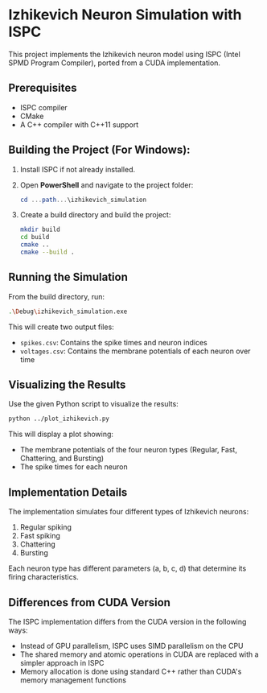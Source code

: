 # Izhikevich Neuron Simulation with ISPC

This project implements the Izhikevich neuron model using ISPC (Intel SPMD Program Compiler), ported from a CUDA implementation.

## Prerequisites

- ISPC compiler
- CMake
- A C++ compiler with C++11 support

## Building the Project (For Windows):

1. Install ISPC if not already installed.

2. Open **PowerShell** and navigate to the project folder:  
   ```powershell
   cd ...path...\izhikevich_simulation

3. Create a build directory and build the project:
   ```bash
   mkdir build
   cd build
   cmake ..
   cmake --build .
   ```

## Running the Simulation

From the build directory, run:
```bash
.\Debug\izhikevich_simulation.exe
```

This will create two output files:
- `spikes.csv`: Contains the spike times and neuron indices
- `voltages.csv`: Contains the membrane potentials of each neuron over time

## Visualizing the Results

Use the given Python script to visualize the results:
```bash
python ../plot_izhikevich.py
```

This will display a plot showing:
- The membrane potentials of the four neuron types (Regular, Fast, Chattering, and Bursting)
- The spike times for each neuron

## Implementation Details

The implementation simulates four different types of Izhikevich neurons:
1. Regular spiking
2. Fast spiking
3. Chattering
4. Bursting

Each neuron type has different parameters (a, b, c, d) that determine its firing characteristics.

## Differences from CUDA Version

The ISPC implementation differs from the CUDA version in the following ways:
- Instead of GPU parallelism, ISPC uses SIMD parallelism on the CPU
- The shared memory and atomic operations in CUDA are replaced with a simpler approach in ISPC
- Memory allocation is done using standard C++ rather than CUDA's memory management functions 